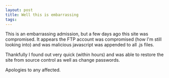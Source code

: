 ```yaml
---
layout: post
title: Well this is embarrassing
tags: 
---
```


This is an embarrassing admission, but a few days ago this site was compromised. It appears the FTP account was compromised (how I'm still looking into) and was malicious javascript was appended to all .js files.

Thankfully I found out very quick (within hours) and was able to restore the site from source control as well as change passwords.

Apologies to any affected. 
